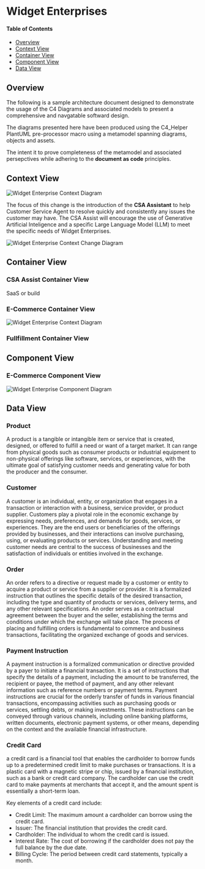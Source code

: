 # Widget Enterprises

#### Table of Contents

- [Overview](#overview)
- [Context View](#context-view)
- [Container View](#container-view)
- [Component View](#component-view)
- [Data View](#data-view)
  
## Overview 

The following is a sample architecture document designed to demonstrate the usage of the C4 Diagrams and associated models to present a comprehensive and navgatable softward design. 

The diagrams presented here have been produced using the C4_Helper PlantUML pre-processor macro using a metamodel spanning diagrams, objects and assets.

The intent it to prove completeness of the metamodel and associated persepctives while adhering to the **document as code** principles.

## Context View

![Widget Enterprise Context Diagram](/docs/widget%20context%20view.svg "Widget Enterprise Context View")

The focus of this change is the introduction of the **CSA Assistant** to help Customer Service Agent to resolve quickly and consistently any issues the customer may have. The CSA Assist will encourage the use of Generative Artificial Inteligence and a specific Large Language Model (LLM) to meet the specific needs of Widget Enterprises.

![Widget Enterprise Context Change Diagram](/docs/widget%20context%20change%20view.svg "Widget Enterprise Context View")

## Container View

### CSA Assist Container View

SaaS or build

### E-Commerce Container View

![Widget Enterprise Context Diagram](/docs/widget%20container%20view.svg "Widget Enterprise Container View")

### Fullfillment Container View

## Component View

### E-Commerce Component View

![Widget Enterprise Component Diagram](/docs/widget%20component%20view%20with%20assets.svg "Widget Enterprise Component View")

## Data View

### Product

A product is a tangible or intangible item or service that is created, designed, or offered to fulfill a need or want of a target market. It can range from physical goods such as consumer products or industrial equipment to non-physical offerings like software, services, or experiences, with the ultimate goal of satisfying customer needs and generating value for both the producer and the consumer.

### Customer

A customer is an individual, entity, or organization that engages in a transaction or interaction with a business, service provider, or product supplier. Customers play a pivotal role in the economic exchange by expressing needs, preferences, and demands for goods, services, or experiences. They are the end users or beneficiaries of the offerings provided by businesses, and their interactions can involve purchasing, using, or evaluating products or services. Understanding and meeting customer needs are central to the success of businesses and the satisfaction of individuals or entities involved in the exchange.

### Order

An order refers to a directive or request made by a customer or entity to acquire a product or service from a supplier or provider. It is a formalized instruction that outlines the specific details of the desired transaction, including the type and quantity of products or services, delivery terms, and any other relevant specifications. An order serves as a contractual agreement between the buyer and the seller, establishing the terms and conditions under which the exchange will take place. The process of placing and fulfilling orders is fundamental to commerce and business transactions, facilitating the organized exchange of goods and services.

### Payment Instruction

A payment instruction is a formalized communication or directive provided by a payer to initiate a financial transaction. It is a set of instructions that specify the details of a payment, including the amount to be transferred, the recipient or payee, the method of payment, and any other relevant information such as reference numbers or payment terms. Payment instructions are crucial for the orderly transfer of funds in various financial transactions, encompassing activities such as purchasing goods or services, settling debts, or making investments. These instructions can be conveyed through various channels, including online banking platforms, written documents, electronic payment systems, or other means, depending on the context and the available financial infrastructure.

### Credit Card

a credit card is a financial tool that enables the cardholder to borrow funds up to a predetermined credit limit to make purchases or transactions. It is a plastic card with a magnetic stripe or chip, issued by a financial institution, such as a bank or credit card company. The cardholder can use the credit card to make payments at merchants that accept it, and the amount spent is essentially a short-term loan.

Key elements of a credit card include:

* Credit Limit: The maximum amount a cardholder can borrow using the credit card.
* Issuer: The financial institution that provides the credit card.
* Cardholder: The individual to whom the credit card is issued.
* Interest Rate: The cost of borrowing if the cardholder does not pay the full balance by the due date.
* Billing Cycle: The period between credit card statements, typically a month.

